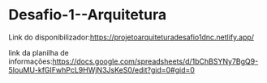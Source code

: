 # Desafio-1--Arquitetura
Link do disponibilizador:https://projetoarquiteturadesafio1dnc.netlify.app/

link da planilha de informações:https://docs.google.com/spreadsheets/d/1bChBSYNy7BgQ9-5IouMU-kfGIFwhPcL9HWjN3JsKeS0/edit?gid=0#gid=0
